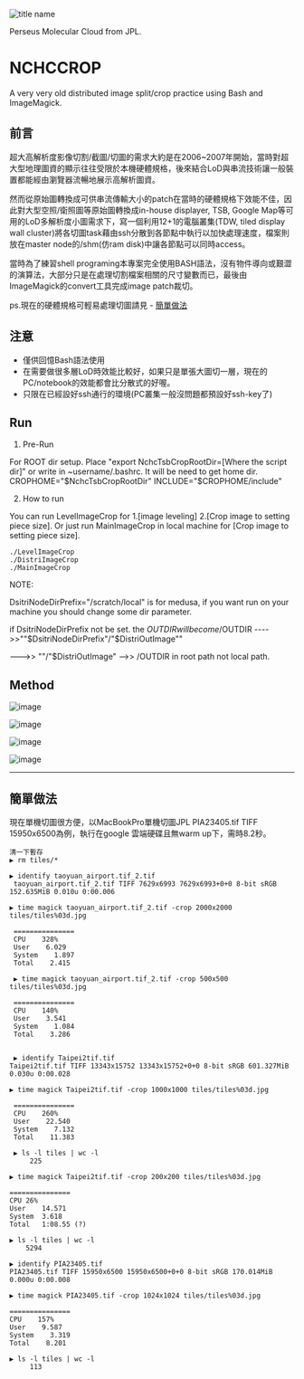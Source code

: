 ![title name](img/分割示意圖.jpg)

 Perseus Molecular Cloud from JPL. 

# NCHCCROP
A very very old distributed image split/crop practice using Bash and ImageMagick.

## 前言
超大高解析度影像切割/截圖/切圖的需求大約是在2006~2007年開始，當時對超大型地理圖資的顯示往往受限於本機硬體規格，後來結合LoD與串流技術讓一般裝置都能經由瀏覽器流暢地展示高解析圖資。

然而從原始圖轉換成可供串流傳輸大小的patch在當時的硬體規格下效能不佳，因此對大型空照/衛照圖等原始圖轉換成in-house displayer, TSB, Google Map等可用的LoD多解析度小圖需求下，寫一個利用12+1的電腦叢集(TDW, tiled display wall cluster)將各切圖task藉由ssh分散到各節點中執行以加快處理速度，檔案則放在master node的/shm(仿ram disk)中讓各節點可以同時access。

當時為了練習shell programing本專案完全使用BASH語法，沒有物件導向或艱澀的演算法，大部分只是在處理切割檔案相關的尺寸變數而已，最後由ImageMagick的convert工具完成image patch裁切。

ps.現在的硬體規格可輕易處理切圖請見 - [簡單做法](#簡單做法)

## 注意
* 僅供回憶Bash語法使用
* 在需要做很多層LoD時效能比較好，如果只是單張大圖切一層，現在的PC/notebook的效能都會比分散式的好喔。
* 只限在已經設好ssh通行的環境(PC叢集一般沒問題都預設好ssh-key了)

## Run
1. Pre-Run

For ROOT dir setup. Place "export NchcTsbCropRootDir=[Where the script dir]" or write in ~username/.bashrc.
It will be need to get home dir.
CROPHOME="$NchcTsbCropRootDir"
INCLUDE="$CROPHOME/include"

2. How to run

You can run LevelImageCrop for 1.[image leveling] 2.[Crop image to setting piece size].
Or just run MainImageCrop in local machine for [Crop image to setting piece size].

	./LevelImageCrop
	./DistriImageCrop
	./MainImageCrop


NOTE:

DsitriNodeDirPrefix="/scratch/local" is for medusa, if you want run on your machine you should change some dir parameter.

if DsitriNodeDirPrefix not be set. the $OUTDIR will become /$OUTDIR
---->>""$DsitriNodeDirPrefix"/"$DistriOutImage""

--->> ""/"$DistriOutImage" -->> /OUTDIR in root path not local path.

## Method

![image](img/投影片3.jpeg)

![image](img/投影片9.jpeg)

![image](img/投影片10.jpeg)

![image](img/投影片11.jpeg)



------------------------------------------------------------------------------


## 簡單做法

現在單機切圖很方便，以MacBookPro單機切圖JPL PIA23405.tif TIFF 15950x6500為例，執行在google 雲端硬碟且無warm up下，需時8.2秒。

	清一下暫存
	▶ rm tiles/*

	▶ identify taoyuan_airport.tif_2.tif
	 taoyuan_airport.tif_2.tif TIFF 7629x6993 7629x6993+0+0 8-bit sRGB 152.635MiB 0.010u 0:00.006

	▶ time magick taoyuan_airport.tif_2.tif -crop 2000x2000 tiles/tiles%03d.jpg

	 ===============
	 CPU    328%
	 User    6.029
	 System    1.897
	 Total    2.415

	 ▶ time magick taoyuan_airport.tif_2.tif -crop 500x500 tiles/tiles%03d.jpg

	 ===============
	 CPU    140%
	 User    3.541
	 System    1.084
	 Total    3.286


	 ▶ identify Taipei2tif.tif
	Taipei2tif.tif TIFF 13343x15752 13343x15752+0+0 8-bit sRGB 601.327MiB 0.030u 0:00.028

	▶ time magick Taipei2tif.tif -crop 1000x1000 tiles/tiles%03d.jpg

	 ===============
	 CPU    260%
	 User    22.540
	 System    7.132
	 Total    11.383

	 ▶ ls -l tiles | wc -l
	     225

	▶ time magick Taipei2tif.tif -crop 200x200 tiles/tiles%03d.jpg

	===============
	CPU	26%
	User	14.571
	System	3.618
	Total	1:08.55 (?)

	▶ ls -l tiles | wc -l
	    5294

	▶ identify PIA23405.tif
	PIA23405.tif TIFF 15950x6500 15950x6500+0+0 8-bit sRGB 170.014MiB 0.000u 0:00.008 

	▶ time magick PIA23405.tif -crop 1024x1024 tiles/tiles%03d.jpg

	===============
	CPU    157%
	User    9.587
	System    3.319
	Total    8.201

	▶ ls -l tiles | wc -l                                         
	     113


